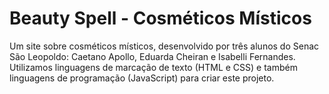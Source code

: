 # Beauty Spell - Cosméticos Místicos

Um site sobre cosméticos místicos, desenvolvido por três alunos do Senac São Leopoldo: Caetano Apollo, Eduarda Cheiran e Isabelli Fernandes. Utilizamos linguagens de marcação de texto (HTML e CSS) e também linguagens de programação (JavaScript) para criar este projeto.
